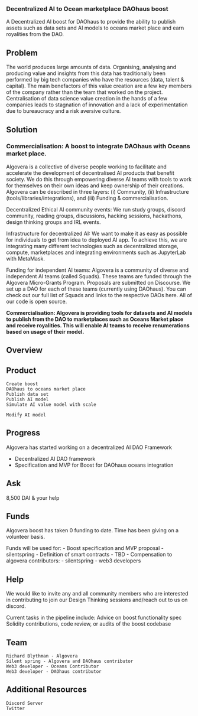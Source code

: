 
### Decentralized AI to Ocean marketplace DAOhaus boost

A Decentralized AI boost for DAOhaus to provide the ability to publish assets such as data sets and AI models to oceans market place and earn royalities from the DAO.


## Problem
The world produces large amounts of data. Organising, analysing and producing value and insights from this data has traditionally been performed by big tech companies who have the resources (data, talent & capital). The main benefactors of this value creation are a few key members of the company rather than the team that worked on the project. Centralisation of data science value creation in the hands of a few companies leads to stagnation of innovation and a lack of experimentation due to bureaucracy and a risk aversive culture.


## Solution

### Commercialisation: A boost to integrate DAOhaus with Oceans market place.

Algovera is a collective of diverse people working to facilitate and accelerate the development of decentralised AI products that benefit society. We do this through empowering diverse AI teams with tools to work for themselves on their own ideas and keep ownership of their creations. Algovera can be described in three layers: (i) Community, (ii) Infrastructure (tools/libraries/integrations), and (iii) Funding & commercialisation.

Decentralized Ethical AI community events: We run study groups, discord community, reading groups, discussions, hacking sessions, hackathons, design thinking groups and IRL events.

Infrastructure for decentralized AI: We want to make it as easy as possible for individuals to get from idea to deployed AI app. To achieve this, we are integrating many different technologies such as decentralized storage, compute, marketplaces and integrating environments such as JupyterLab with MetaMask.

Funding for independent AI teams: Algovera is a community of diverse and independent AI teams (called Squads). These teams are funded through the Algovera Micro-Grants Program. Proposals are submitted on Discourse. We set up a DAO for each of these teams (currently using DAOhaus). You can check out our full list of Squads and links to the respective DAOs here. All of our code is open source.

**Commercialisation: Algovera is providing tools for datasets and AI models to publish from the DAO to marketplaces such as Oceans Market place and receive royalities. This will enable AI teams to receive renumerations based on usage of their model.**



## Overview

## Product
    Create boost 
    DAOhaus to oceans market place
    Publish data set
    Publish AI model
    Simulate AI value model with scale
    
    Modify AI model 

## Progress
Algovera has started working on a decentralized AI DAO Framework

- Decentralized AI DAO framework 
- Specification and MVP for Boost for DAOhaus oceans integration


## Ask

8,500 DAI & your help

## Funds

Algovera boost has taken 0 funding to date. Time has been giving on a volunteer basis.

Funds will be used for:
    - Boost specification and MVP proposal - silentspring
    - Definition of smart contracts - TBD
    - Compensation to algovera contributors: 
    - silentspring
    - web3 developers

## Help

We would like to invite any and all community members who are interested in contributing to join our Design Thinking sessions and/reach out to us on discord.

Current tasks in the pipeline include:
    Advice on boost functionality spec
    Solidity contributions, code review, or audits of the boost codebase
    


## Team
    Richard Blythman - Algovera
    Silent spring - Algovera and DAOhaus contributor
    Web3 developer - Oceans Contributor 
    Web3 developer - DAOhaus contributor
    
## Additional Resources

    Discord Server
    Twitter

